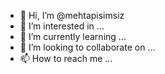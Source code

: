 - 👋 Hi, I’m @mehtapisimsiz
- 👀 I’m interested in ...
- 🌱 I’m currently learning ...
- 💞️ I’m looking to collaborate on ...
- 📫 How to reach me ...

<!---
mehtapisimsiz/mehtapisimsiz is a ✨ special ✨ repository because its `README.md` (this file) appears on your GitHub profile.
You can click the Preview link to take a look at your changes.
--->
